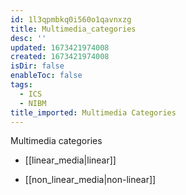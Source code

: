 ```yaml
---
id: 1l3qpmbkq0i560o1qavnxzg
title: Multimedia_categories
desc: ''
updated: 1673421974008
created: 1673421974008
isDir: false
enableToc: false
tags:
  - ICS
  - NIBM
title_imported: Multimedia Categories
---
```


Multimedia categories


-   [[linear_media|linear]]

-   [[non_linear_media|non-linear]]
